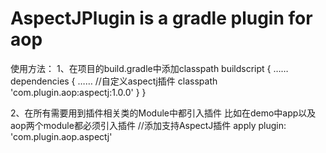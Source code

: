 # AspectJPlugin is a gradle plugin for aop
使用方法：
1、在项目的build.gradle中添加classpath
buildscript {
     ……
      dependencies {
          ……
          //自定义aspectj插件
          classpath 'com.plugin.aop:aspectj:1.0.0'
      }
  }

2、在所有需要用到插件相关类的Module中都引入插件
比如在demo中app以及aop两个module都必须引入插件
//添加支持AspectJ插件
apply plugin: 'com.plugin.aop.aspectj'

